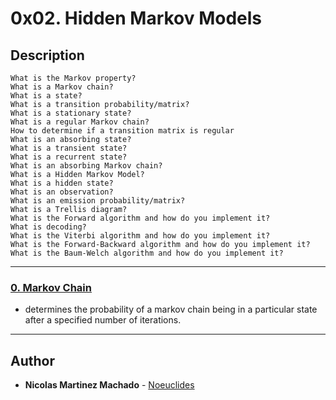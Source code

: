 # 0x02. Hidden Markov Models

## Description

    What is the Markov property?
    What is a Markov chain?
    What is a state?
    What is a transition probability/matrix?
    What is a stationary state?
    What is a regular Markov chain?
    How to determine if a transition matrix is regular
    What is an absorbing state?
    What is a transient state?
    What is a recurrent state?
    What is an absorbing Markov chain?
    What is a Hidden Markov Model?
    What is a hidden state?
    What is an observation?
    What is an emission probability/matrix?
    What is a Trellis diagram?
    What is the Forward algorithm and how do you implement it?
    What is decoding?
    What is the Viterbi algorithm and how do you implement it?
    What is the Forward-Backward algorithm and how do you implement it?
    What is the Baum-Welch algorithm and how do you implement it?


---
### [0. Markov Chain ](./0-markov_chain.py)
* determines the probability of a markov chain being in a particular state after a specified number of iterations.


---

## Author
* **Nicolas Martinez Machado** - [Noeuclides](https://github.com/Noeuclides)